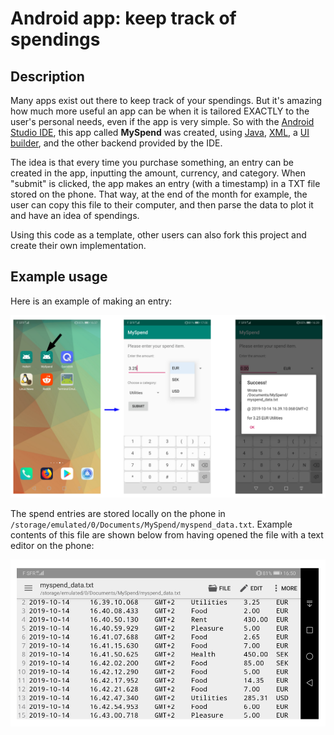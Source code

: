 # Android app: keep track of spendings

## Description

Many apps exist out there to keep track of your spendings. But it's amazing how much more useful an app can be when it is tailored EXACTLY to the user's personal needs, even if the app is very simple. So with the <a href="https://en.wikipedia.org/wiki/Android_Studio">Android Studio IDE</a>, this app called <b>MySpend</b> was created, using <a href="https://en.wikipedia.org/wiki/Java">Java</a>, <a href="https://en.wikipedia.org/wiki/XML">XML</a>, a <a href="https://en.wikipedia.org/wiki/Graphical_user_interface_builder">UI builder</a>, and the other backend provided by the IDE.

The idea is that every time you purchase something, an entry can be created in the app, inputting the amount, currency, and category. When "submit" is clicked, the app makes an entry (with a timestamp) in a TXT file stored on the phone. That way, at the end of the month for example, the user can copy this file to their computer, and then parse the data to plot it and have an idea of spendings.

Using this code as a template, other users can also fork this project and create their own implementation.

## Example usage

Here is an example of making an entry:

<img src="https://github.com/nullberg/MySpend/blob/master/images/MySpend_entry_example.png" alt="MySpend_entry_example.png" width="600px"/>

The spend entries are stored locally on the phone in <code>/storage/emulated/0/Documents/MySpend/myspend_data.txt</code>. Example contents of this file are shown below from having opened the file with a text editor on the phone:

<img src="https://github.com/nullberg/MySpend/blob/master/images/MySpend_data_file.png" alt="MySpend_data_file.png" width="600px"/>